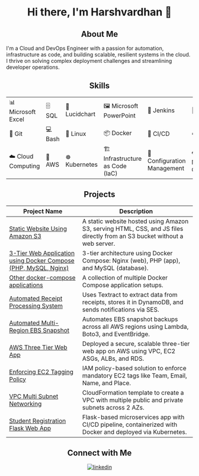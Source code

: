 <div align="center">
  
# Hi there, I'm Harshvardhan 👋



## About Me
</div>
I'm a Cloud and DevOps Engineer with a passion for automation, infrastructure as code, and building scalable, resilient systems in the cloud. I thrive on solving complex deployment challenges and streamlining developer operations.

<div align="center">
  
## Skills
<table>
  <tr>
    <td>📊 Microsoft Excel</td>
    <td>🗄️ SQL</td>
    <td>📐 Lucidchart</td>
    <td>🖼️ Microsoft PowerPoint</td>
    <td>🧪 Jenkins</td>
    <td>📜 Ansible</td>
    <td>📊 Grafana</td>
  </tr>
  <tr>
    <td>🧬 Git</td>
    <td>💻 Bash</td>
    <td>🐧 Linux</td>
    <td>📦 Docker</td>
    <td>🔁 CI/CD</td>
    <td>⚙️ Terraform</td>
    <td>📈 Prometheus</td>
  </tr>
  <tr>
    <td>☁️ Cloud Computing</td>
    <td>🧰 AWS</td>
    <td>☸️ Kubernetes</td>
    <td>🏗️ Infrastructure as Code (IaC)</td>
    <td>🔧 Configuration Management</td>
    <td>👁️ Monitoring & Observability</td>
    <td></td>
  </tr>
</table>

</div>

<div align="center">
  
## Projects
</div>

| Project Name | Description |
|--------------|-------------|
| [Static Website Using Amazon S3](https://github.com/harshkhalkar/setup-static-website.git) | A static website hosted using Amazon S3, serving HTML, CSS, and JS files directly from an S3 bucket without a web server. |
| [3-Tier Web Application using Docker Compose (PHP, MySQL, Nginx)](https://github.com/harshkhalkar/Docker/tree/main/docker-compose/3%20Tier%20Application) | 3-tier architecture using Docker Compose: Nginx (web), PHP (app), and MySQL (database). |
| [Other docker-compose applications](https://github.com/harshkhalkar/Docker/tree/main/docker-compose) | A collection of multiple Docker Compose application setups. |
| [Automated Receipt Processing System](https://github.com/harshkhalkar/Automated-Receipt-Processing-System.git) | Uses Textract to extract data from receipts, stores it in DynamoDB, and sends notifications via SES. |
| [Automated Multi-Region EBS Snapshot](https://github.com/harshkhalkar/Automated-EBS-Snapshot.git) | Automates EBS snapshot backups across all AWS regions using Lambda, Boto3, and EventBridge. |
| [AWS Three Tier Web App](https://github.com/harshkhalkar/aws-three-tier-web-app.git) | Deployed a secure, scalable three-tier web app on AWS using VPC, EC2 ASGs, ALBs, and RDS. |
| [Enforcing EC2 Tagging Policy](https://github.com/harshkhalkar/EC2-Tag-Enforcement.git) | IAM policy-based solution to enforce mandatory EC2 tags like Team, Email, Name, and Place. |
| [VPC Multi Subnet Networking](https://github.com/harshkhalkar/CloudFormation.git) | CloudFormation template to create a VPC with multiple public and private subnets across 2 AZs. |
| [Student Registration Flask Web App](https://github.com/harshkhalkar/student-registration-flask-application.git) | Flask-based microservices app with CI/CD pipeline, containerized with Docker and deployed via Kubernetes. |

<div align="center">
  
## Connect with Me
<a href="https://www.linkedin.com/in/harshkhalkar" target="_blank" rel="noopener noreferrer">
<img src=https://img.shields.io/badge/linkedin-%231E77B5.svg?&style=for-the-badge&logo=linkedin&logoColor=white alt=linkedin style="margin-bottom: 5px;" />
</a>

</div>
